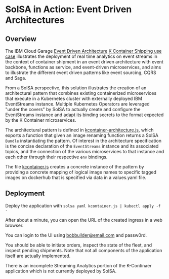<!--
#
# Copyright 2019 IBM Corporation
#
# Licensed under the Apache License, Version 2.0 (the "License");
# you may not use this file except in compliance with the License.
# You may obtain a copy of the License at
#
#     http://www.apache.org/licenses/LICENSE-2.0
#
# Unless required by applicable law or agreed to in writing, software
# distributed under the License is distributed on an "AS IS" BASIS,
# WITHOUT WARRANTIES OR CONDITIONS OF ANY KIND, either express or implied.
# See the License for the specific language governing permissions and
# limitations under the License.
-->

# SolSA in Action: Event Driven Architectures

## Overview

The IBM Cloud Garage [Event Driven Architecture](https://www.ibm.com/cloud/garage/architectures/eventDrivenArchitecture/reference-architecture)
[K Container Shipping use case](https://github.com/ibm-cloud-architecture/refarch-kc)
illustrates the deployment of real time analytics on event streams in the context of container shipment in an event driven architecture with event backbone, functions as service, and event-driven microservices, and aims to illustrate the different event driven patterns like event sourcing, CQRS and Saga.

From a SolSA perspective, this solution illustrates the creation of an architectural pattern
that combines existing containerized microservices that execute in a Kubernetes cluster with
externally deployed IBM EventStreams instance.  Multiple Kubernetes Operators
are leveraged "under the covers" by SolSA to actually create and configure the
EventStreams instance and adapt its binding secrets to the format expected by the
K Container microservices.

The architectural pattern is defined in [kcontainer-architecture.js](./kcontainer-architecture.js),
which exports a function that given an image renaming function returns a SolSA `Bundle`
instantiating the pattern.  Of interest in the architecture specification is the concise
declaration of the `EventStreams` instance and its associated topics, and the connection of the
various microservices to that instance and each other through their respective `env` bindings.

The file [kcontainer.js](./kcontainer.js) creates a concrete instance of the pattern by providing
a concrete mapping of logical image names to specific tagged images on dockerhub
that is specified via data in a values.yaml file.

## Deployment

Deploy the application with `solsa yaml kcontainer.js | kubectl apply -f -`

After about a minute, you can open the URL of the created ingress
in a web browser.

You can login to the UI using bobbuilder@email.com and passw0rd.

You should be able to initiate orders, inspect the state of the fleet,
and inspect pending shipments. Note that not all components of the
application itself are actually implemented.

There is an incomplete Streaming Analytics portion of the K-Continaer
application which is not currently deployed by SolSA.
